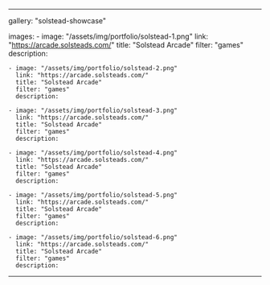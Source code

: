 ---

gallery: "solstead-showcase"

images:
    - image: "/assets/img/portfolio/solstead-1.png"
      link: "https://arcade.solsteads.com/"
      title: "Solstead Arcade"
      filter: "games"
      description:

    - image: "/assets/img/portfolio/solstead-2.png"
      link: "https://arcade.solsteads.com/"
      title: "Solstead Arcade"
      filter: "games"
      description:

    - image: "/assets/img/portfolio/solstead-3.png"
      link: "https://arcade.solsteads.com/"
      title: "Solstead Arcade"
      filter: "games"
      description:

    - image: "/assets/img/portfolio/solstead-4.png"
      link: "https://arcade.solsteads.com/"
      title: "Solstead Arcade"
      filter: "games"
      description:

    - image: "/assets/img/portfolio/solstead-5.png"
      link: "https://arcade.solsteads.com/"
      title: "Solstead Arcade"
      filter: "games"
      description:

    - image: "/assets/img/portfolio/solstead-6.png"
      link: "https://arcade.solsteads.com/"
      title: "Solstead Arcade"
      filter: "games"
      description:

---